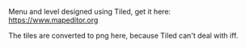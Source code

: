 
Menu and level designed using Tiled, get it here:  
https://www.mapeditor.org  

The tiles are converted to png here, because Tiled can't deal with iff.
